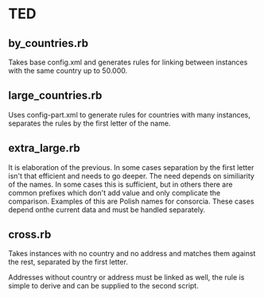 # TED

## by_countries.rb

Takes base config.xml and generates rules for linking between instances with the same country up to 50.000.

## large_countries.rb

Uses config-part.xml to generate rules for countries with many instances, separates the rules by the first letter of the name.

## extra_large.rb

It is elaboration of the previous. In some cases separation by the first letter isn't that efficient and needs to go deeper. The need depends on similiarity of the names. In some cases this is sufficient, but in others there are common prefixes which don't add value and only complicate the comparison. Examples of this are Polish names for consorcia. These cases depend onthe current data and must be handled separately.

## cross.rb

Takes instances with no country and no address and matches them against the rest, separated by the first letter.

Addresses without country or address must be linked as well, the rule is simple to derive and can be supplied to the second script.